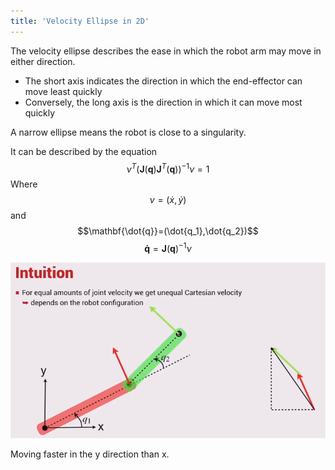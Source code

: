 ```yaml
---
title: 'Velocity Ellipse in 2D'
---
```


The velocity ellipse describes the ease in which the robot arm may move in either direction.

* The short axis indicates the direction in which the end-effector can move least quickly
* Conversely, the long axis is the direction in which it can move most quickly

A narrow ellipse means the robot is close to a singularity.

It can be described by the equation $$\nu^T (\mathbf{J}(\mathbf{q})\mathbf{J}^T(\mathbf{q}))^{-1} \nu = 1$$
Where $$\nu=(\dot{x},\dot{y})$$ and $$\mathbf{\dot{q}}=(\dot{q_1},\dot{q_2})$$ $$\mathbf{\dot{q}}=\mathbf{J}(\mathbf{q})^{-1}\nu$$

![](images/2d-velocity-kinematics-05-intuition.PNG)

Moving faster in the y direction than x.
